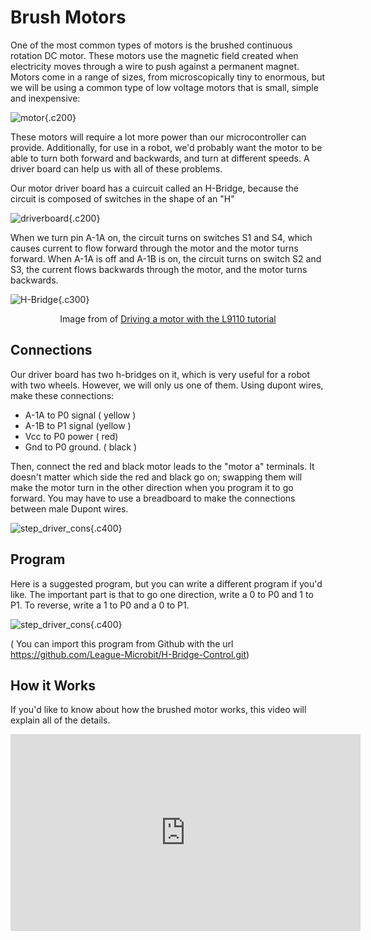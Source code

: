 # Brush Motors


One of the most common types of motors is the brushed continuous rotation DC
motor. These motors use the magnetic field created when electricity moves
through a wire to push against a permanent magnet. Motors come in a range of
sizes, from microscopically tiny to enormous, but we will be using a common type
of low voltage motors that is small, simple and inexpensive: 

![motor](https://images.jointheleague.org/motors/small_dc_motor.png){.c200}

These motors will require a lot more power than our microcontroller can provide.
Additionally, for use in a robot, we'd probably want the motor to be able to
turn both forward and backwards, and turn at different speeds. A driver board
can help us with all of these problems. 

Our motor driver board has a cuircuit called an H-Bridge, because the circuit
is composed of switches in the shape of an "H"

![driverboard](/images/hbridge-top.png){.c200}

When we turn pin A-1A on, the circuit turns on switches S1 and S4, which causes
current to flow forward through the motor and the motor turns forward.  When
A-1A is off and A-1B is on, the circuit turns on switch S2 and S3, the current
flows backwards through the motor, and the motor turns backwards. 

![H-Bridge](https://nathanmelenbrink.github.io/lab/arduino/H-bridge.png){.c300}

<p style="text-align: center;">Image from of 
<a href="https://nathanmelenbrink.github.io/lab/arduino/L9110.html">Driving a motor with the L9110 tutorial</a></p>

## Connections

Our driver board has two h-bridges on it, which is very useful for a robot with
two wheels. However, we will only us one of them. Using dupont wires, make these
connections: 

* A-1A to P0 signal ( yellow )
* A-1B to P1 signal (yellow )
* Vcc to P0 power ( red)
* Gnd to P0 ground. ( black )

Then, connect the red and black motor leads to the "motor a" terminals. It
doesn't matter which side the red and black go on; swapping them will make the
motor turn in the other direction when you program it to go forward. You may
have to use a breadboard to make the connections between male Dupont wires. 


![step_driver_cons](/images/hbridge-connections.png){.c400}

## Program

Here is a suggested program, but you can write a different program if you'd
like. The important part is that to go one direction, write a 0 to P0 and 1 to
P1. To reverse, write a 1 to P0 and a 0 to P1.

![step_driver_cons](/images/hbridge-buttons-program.png){.c400}

( You can import this program from Github with the url https://github.com/League-Microbit/H-Bridge-Control.git)


## How it Works


If you'd like to know about how the brushed motor works, this video will explain all of the details. 

<iframe width="560" height="315" src="https://www.youtube.com/embed/GQatiB-JHdI?si=U-8nnhc32NCSErfj" title="YouTube video player" frameborder="0" allow="accelerometer; autoplay; clipboard-write; encrypted-media; gyroscope; picture-in-picture; web-share" referrerpolicy="strict-origin-when-cross-origin" allowfullscreen></iframe>
